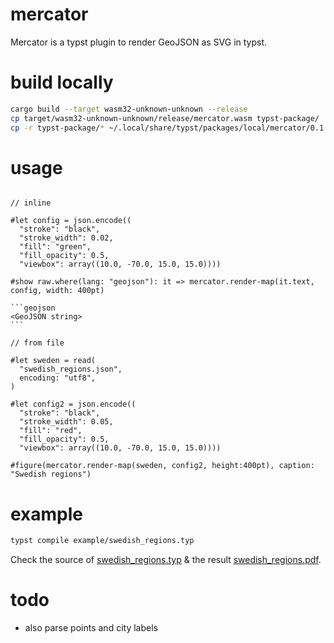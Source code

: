 # mercator

Mercator is a typst plugin to render GeoJSON as SVG in typst.

# build locally

```sh
cargo build --target wasm32-unknown-unknown --release 
cp target/wasm32-unknown-unknown/release/mercator.wasm typst-package/
cp -r typst-package/* ~/.local/share/typst/packages/local/mercator/0.1.0/
```

# usage

````typst

// inline

#let config = json.encode((
  "stroke": "black",
  "stroke_width": 0.02,
  "fill": "green",
  "fill_opacity": 0.5,
  "viewbox": array((10.0, -70.0, 15.0, 15.0))))

#show raw.where(lang: "geojson"): it => mercator.render-map(it.text, config, width: 400pt)

```geojson
<GeoJSON string>
```

// from file

#let sweden = read(
  "swedish_regions.json",
  encoding: "utf8",
)

#let config2 = json.encode((
  "stroke": "black",
  "stroke_width": 0.05,
  "fill": "red",
  "fill_opacity": 0.5,
  "viewbox": array((10.0, -70.0, 15.0, 15.0))))

#figure(mercator.render-map(sweden, config2, height:400pt), caption: "Swedish regions")
````

# example


```sh
typst compile example/swedish_regions.typ
```

Check the source of [swedish_regions.typ](example/swedish_regions.typ) & the result [swedish_regions.pdf](example/swedish_regions.pdf).

# todo 
* also parse points and city labels